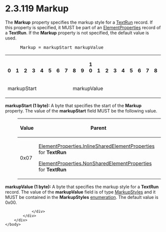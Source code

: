 <html dir="LTR" xmlns:mshelp="http://msdn.microsoft.com/mshelp" xmlns:ddue="http://ddue.schemas.microsoft.com/authoring/2003/5" xmlns:xlink="http://www.w3.org/1999/xlink" xmlns:tool="http://www.microsoft.com/tooltip">
    <head>
        <meta http-equiv="Content-Type" content="text/html; CHARSET=utf-8"></meta>
        <meta name="save" content="history"></meta>
        <title>2.3.119 Markup</title>
        <xml>
            <mshelp:toctitle title="2.3.119 Markup"></mshelp:toctitle>
            <mshelp:rltitle title="[MS-RPL]: Markup"></mshelp:rltitle>
            <mshelp:keyword index="A" term="d3fe9297-a043-4729-bf0b-fb63f8848248"></mshelp:keyword>
            <mshelp:attr name="DCSext.ContentType" value="open specification"></mshelp:attr>
            <mshelp:attr name="AssetID" value="d3fe9297-a043-4729-bf0b-fb63f8848248"></mshelp:attr>
            <mshelp:attr name="TopicType" value="kbRef"></mshelp:attr>
            <mshelp:attr name="DCSext.Title" value="[MS-RPL]: Markup" />
        </xml>
    </head>
    <body>
        <div id="header">
            <h1 class="heading">2.3.119 Markup</h1>
        </div>
        <div id="mainSection">
            <div id="mainBody">
                <div id="allHistory" class="saveHistory"></div>
                <div id="sectionSection0" class="section" name="collapseableSection">
                    

<p>The <b>Markup</b> property specifies the markup style for a <a href="d27cece2-1118-4553-9c3d-2b46180055ec.html">TextRun</a> record. If this
property is specified, it MUST be part of an <a href="d7f6cef2-01c6-4562-a4a0-5f205d79963e.html">ElementProperties</a> record
of a <b>TextRun</b>. If the <b>Markup</b> property is not specified, the
default value is used.</p>

<dl>
<dd>
<div><pre> Markup = markupStart markupValue
</pre></div>
</dd></dl>

<table>
 <tr>
  <th><p><br>0</p></th>
  <th><p><br>1</p></th>
  <th><p><br>2</p></th>
  <th><p><br>3</p></th>
  <th><p><br>4</p></th>
  <th><p><br>5</p></th>
  <th><p><br>6</p></th>
  <th><p><br>7</p></th>
  <th><p><br>8</p></th>
  <th><p><br>9</p></th>
  <th><p>1<br>0</p></th>
  <th><p><br>1</p></th>
  <th><p><br>2</p></th>
  <th><p><br>3</p></th>
  <th><p><br>4</p></th>
  <th><p><br>5</p></th>
  <th><p><br>6</p></th>
  <th><p><br>7</p></th>
  <th><p><br>8</p></th>
  <th><p><br>9</p></th>
  <th><p>2<br>0</p></th>
  <th><p><br>1</p></th>
  <th><p><br>2</p></th>
  <th><p><br>3</p></th>
  <th><p><br>4</p></th>
  <th><p><br>5</p></th>
  <th><p><br>6</p></th>
  <th><p><br>7</p></th>
  <th><p><br>8</p></th>
  <th><p><br>9</p></th>
  <th><p>3<br>0</p></th>
  <th><p><br>1</p></th>
 </tr>
 <tr>
  <td colspan="8">
  <p>markupStart</p>
  </td>
  <td colspan="8">
  <p>markupValue</p>
  </td>
  
 </tr>
</table>

<p><b>markupStart (1 byte): </b>A byte that specifies
the start of the <b>Markup</b> property. The value of the <b>markupStart</b>
field MUST be the following value.</p>

<dl>
<dd>
<table>
 <thead>
  <tr>
   <th>
   <p>Value</p>
   </th>
   <th>
   <p>Parent</p>
   </th>
  </tr>
 </thead>
 <tr>
  <td>
  <p>0x07</p>
  </td>
  <td>
  <p><a href="23d76278-cee5-45ee-a361-a9d94d6d3300.html">ElementProperties.InlineSharedElementProperties</a>
  for <b>TextRun</b> </p>
  <p><a href="1b1b7882-84bb-47d4-a3d2-b020b8d23d7a.html">ElementProperties.NonSharedElementProperties</a>
  for <b>TextRun</b></p>
  </td>
 </tr>
</table>
</dd></dl>

<p><b>markupValue (1 byte): </b>A byte that specifies
the markup style for a <b>TextRun</b> record. The value of the <b>markupValue</b>
field is of type <a href="ebc5355f-2667-42d2-88ea-df7bbe2f410a.html">MarkupStyles</a>
and it MUST be contained in the <b>MarkupStyles</b> <a href="75ae48f7-746b-4b41-919c-6699fa28b3ef.html#gt_846463b5-421c-4d6b-8d82-79d44db666fa">enumeration</a>. The default
value is 0x00.</p>


                </div>
            </div>
        </div>
    </body>
</html>